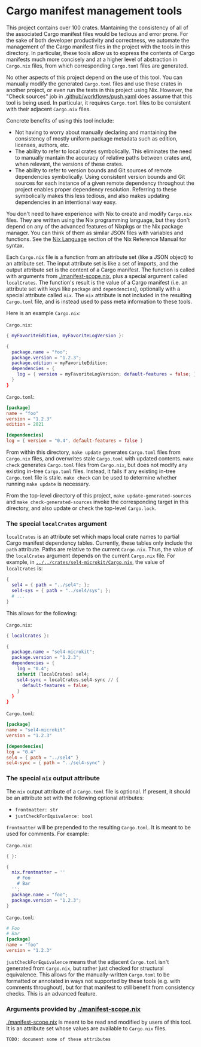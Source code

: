 <!--
     Copyright 2023, Colias Group, LLC

     SPDX-License-Identifier: CC-BY-SA-4.0
-->

# Cargo manifest management tools

This project contains over 100 crates. Mantaining the consistency of all of the associated Cargo
manifest files would be tedious and error prone. For the sake of both developer productivity and
correctness, we automate the management of the Cargo manifest files in the project with the tools in
this directory. In particular, these tools allow us to express the contents of Cargo manifests much
more concisely and at a higher level of abstraction in `Cargo.nix` files, from which corresponding
`Cargo.toml` files are generated.

No other aspects of this project depend on the use of this tool. You can manually modify the
generated `Cargo.toml` files and use these crates in another project, or even run the tests in this
project using Nix. However, the "Check sources" job in
[.github/workflows/push.yaml](../../.github/workflows/push.yaml) does assume that this tool is being
used. In particular, it requires `Cargo.toml` files to be consistent with their adjacent `Cargo.nix`
files.

Concrete benefits of using this tool include:
- Not having to worry about manually declaring and mantaining the consistency of mostly uniform
  package metadata such as edition, licenses, authors, etc.
- The ability to refer to local crates symbolically. This eliminates the need to manually mantain
  the accuracy of relative paths between crates and, when relevant, the versions of these crates.
- The ability to refer to version bounds and Git sources of remote dependencies symbolically. Using
  consistent version bounds and Git sources for each instance of a given remote dependency
  throughout the project enables proper dependency resolution. Referring to these symbolically makes
  this less tedious, and also makes updating dependencies in an intentional way easy.

You don't need to have experience with Nix to create and modify `Cargo.nix` files. They are written
using the Nix programming language, but they don't depend on any of the advanced features of Nixpkgs
or the Nix package manager. You can think of them as similar JSON files with variables and
functions. See the [Nix Language](https://nixos.org/manual/nix/unstable/language/index.html) section
of the Nix Reference Manual for syntax.

Each `Cargo.nix` file is a function from an attribute set (like a JSON object) to an attribute set.
The input attribute set is like a set of imports, and the output attribute set is the content of a
Cargo manifest. The function is called with arguments from
[./manifest-scope.nix](./manifest-scope.nix), plus a special argument called `localCrates`. The
function's result is the value of a Cargo manifest (i.e. an attribute set with keys like `package`
and `dependencies`), optionally with a special attribute called `nix`. The `nix` attribute is not
included in the resulting `Cargo.toml` file, and is instead used to pass meta information to these
tools.

Here is an example `Cargo.nix`:

`Cargo.nix`:
```nix
{ myFavoriteEdition, myFavoriteLogVersion }:

{
  package.name = "foo";
  package.version = "1.2.3";
  package.edition = myFavoriteEdition;
  dependencies = {
    log = { version = myFavoriteLogVersion; default-features = false; };
  }
}
```
`Cargo.toml`:
```toml
[package]
name = "foo"
version = "1.2.3"
edition = 2021

[dependencies]
log = { version = "0.4", default-features = false }
```

From within this directory, `make update` generates `Cargo.toml` files from `Cargo.nix` files, and
overwrites stale `Cargo.toml` with updated contents. `make check` generates `Cargo.toml` files from
`Cargo.nix`, but does not modify any existing in-tree `Cargo.toml` files. Instead, it fails if any
existing in-tree `Cargo.toml` file is stale. `make check` can be used to determine whether running
`make update` is necessary.

From the top-level directory of this project, `make update-generated-sources` and `make
check-generated-sources` invoke the corresponding target in this directory, and also update or check
the top-level `Cargo.lock`.

### The special `localCrates` argument

`localCrates` is an attribute set which maps local crate names to partial Cargo manifest dependency
tables. Currently, these tables only include the `path` attribute. Paths are relative to the current
`Cargo.nix`. Thus, the value of the `localCrates` argument depends on the current `Cargo.nix` file.
For example, in [`../../crates/sel4-microkit/Cargo.nix`](../../crates/sel4-microkit/Cargo.nix), the
value of `localCrates` is:

```nix
{
  sel4 = { path = "../sel4"; };
  sel4-sys = { path = "../sel4/sys"; };
  # ...
}
```

This allows for the following:

`Cargo.nix`:
```nix
{ localCrates }:

{
  package.name = "sel4-microkit";
  package.version = "1.2.3";
  dependencies = {
    log = "0.4";
    inherit (localCrates) sel4;
    sel4-sync = localCrates.sel4-sync // {
      default-features = false;
    }
  }
}
```
`Cargo.toml`:
```toml
[package]
name = "sel4-microkit"
version = "1.2.3"

[dependencies]
log = "0.4"
sel4 = { path = "../sel4" }
sel4-sync = { path = "../sel4-sync" }
```

### The special `nix` output attribute

The `nix` output attribute of a `Cargo.toml` file is optional. If present, it should be an attribute
set with the following optional attributes:
- `frontmatter: str`
- `justCheckForEquivalence: bool`

`frontmatter` will be prepended to the resulting `Cargo.toml`. It is meant to be used for comments.
For example:

`Cargo.nix`:
```nix
{ }:

{
  nix.frontmatter = ''
    # Foo
    # Bar
  '';
  package.name = "foo";
  package.version = "1.2.3";
}
```
`Cargo.toml`:
```toml
# Foo
# Bar
[package]
name = "foo"
version = "1.2.3"
```

`justCheckForEquivalence` means that the adjacent `Cargo.toml` isn't generated from `Cargo.nix`, but
rather just checked for structural equivalence. This allows for the manually-written `Cargo.toml` to
be formatted or annotated in ways not supported by these tools (e.g. with comments throughout), but
for that manifest to still benefit from consistency checks. This is an advanced feature.

### Arguments provided by [./manifest-scope.nix](./manifest-scope.nix)

[./manifest-scope.nix](./manifest-scope.nix) is meant to be read and modified by users of this tool.
It is an attribute set whose values are available to `Cargo.nix` files.

`TODO: document some of these attributes`
